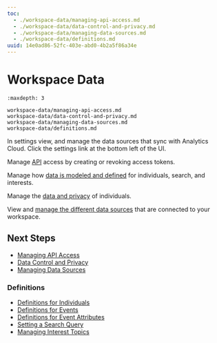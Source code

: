 ```yaml
---
toc:
  - ./workspace-data/managing-api-access.md
  - ./workspace-data/data-control-and-privacy.md
  - ./workspace-data/managing-data-sources.md
  - ./workspace-data/definitions.md
uuid: 14e0ad86-52fc-403e-abd0-4b2a5f86a34e
---
```

# Workspace Data

```{toctree}
:maxdepth: 3

workspace-data/managing-api-access.md
workspace-data/data-control-and-privacy.md
workspace-data/managing-data-sources.md
workspace-data/definitions.md
```

In settings view, and manage the data sources that sync with Analytics Cloud. Click the settings link at the bottom left of the UI.

Manage [API](./workspace-data/managing-api-access.md) access by creating or revoking access tokens.

Manage how [data is modeled and defined](./workspace-data/definitions.md) for individuals, search, and interests.

Manage the [data and privacy](./workspace-data/data-control-and-privacy.md) of individuals.

View and [manage the different data sources](./workspace-data/managing-data-sources.md) that are connected to your workspace.

## Next Steps

- [Managing API Access](./workspace-data/managing-api-access.md)
- [Data Control and Privacy](./workspace-data/data-control-and-privacy.md)
- [Managing Data Sources](./workspace-data/managing-data-sources.md)

### Definitions

- [Definitions for Individuals](./workspace-data/definitions/definitions-for-individuals.md)
- [Definitions for Events](./workspace-data/definitions/definitions-for-events.md)
- [Definitions for Event Attributes](./workspace-data/definitions/definitions-for-event-attributes.md)
- [Setting a Search Query](./workspace-data/definitions/setting-a-search-query.md)
- [Managing Interest Topics](./workspace-data/definitions/managing-interest-topics.md)
